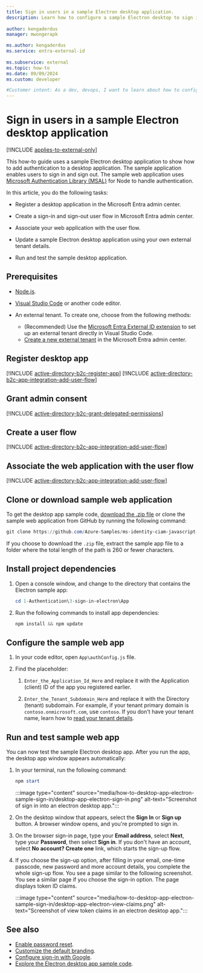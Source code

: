 ```yaml
---
title: Sign in users in a sample Electron desktop application.
description: Learn how to configure a sample Electron desktop to sign in and sign out users.
 
author: kengaderdus
manager: mwongerapk

ms.author: kengaderdus
ms.service: entra-external-id
 
ms.subservice: external
ms.topic: how-to
ms.date: 09/09/2024
ms.custom: developer

#Customer intent: As a dev, devops, I want to learn about how to configure a sample Electron desktop app to sign in and sign out users with my external tenant.
---
```


# Sign in users in a sample Electron desktop application

[!INCLUDE [applies-to-external-only](../includes/applies-to-external-only.md)]

This how-to guide uses a sample Electron desktop application to show how to add authentication to a desktop application. The sample application enables users to sign in and sign out. The sample web application uses [Microsoft Authentication Library (MSAL)](https://github.com/AzureAD/microsoft-authentication-library-for-js/tree/dev/lib/msal-node) for Node to handle authentication.

In this article, you do the following tasks:

- Register a desktop application in the Microsoft Entra admin center. 

- Create a sign-in and sign-out user flow in Microsoft Entra admin center.

- Associate your web application with the user flow. 

- Update a sample Electron desktop application using your own external tenant details.

- Run and test the sample desktop application.

## Prerequisites

- [Node.js](https://nodejs.org).

- [Visual Studio Code](https://code.visualstudio.com/download) or another code editor.

- An external tenant. To create one, choose from the following methods:
  - (Recommended) Use the [Microsoft Entra External ID extension](https://aka.ms/ciamvscode/samples/marketplace) to set up an external tenant directly in Visual Studio Code.
  - [Create a new external tenant](how-to-create-external-tenant-portal.md) in the Microsoft Entra admin center.
<!--Awaiting this link http://developer.microsoft.com/identity/customers to go live on Developer hub-->

## Register desktop app

[!INCLUDE [active-directory-b2c-register-app](./includes/register-app/register-client-app-common.md)]
[!INCLUDE [active-directory-b2c-app-integration-add-user-flow](./includes/register-app/add-platform-redirect-url-electron.md)] 

## Grant admin consent

[!INCLUDE [active-directory-b2c-grant-delegated-permissions](./includes/register-app/grant-api-permission-sign-in.md)] 

## Create a user flow

[!INCLUDE [active-directory-b2c-app-integration-add-user-flow](./includes/configure-user-flow/create-sign-in-sign-out-user-flow.md)] 

## Associate the web application with the user flow

[!INCLUDE [active-directory-b2c-app-integration-add-user-flow](./includes/configure-user-flow/add-app-user-flow.md)]

## Clone or download sample web application

To get the desktop app sample code, [download the .zip file](https://github.com/Azure-Samples/ms-identity-ciam-javascript-tutorial/archive/refs/heads/main.zip) or clone the sample web application from GitHub by running the following command:

```powershell
git clone https://github.com/Azure-Samples/ms-identity-ciam-javascript-tutorial.git
```

If you choose to download the `.zip` file, extract the sample app file to a folder where the total length of the path is 260 or fewer characters.

## Install project dependencies

1. Open a console window, and change to the directory that contains the Electron sample app:

    ```powershell
    cd 1-Authentication\3-sign-in-electron\App
    ```
 
1. Run the following commands to install app dependencies:

    ```powershell
    npm install && npm update
    ```

## Configure the sample web app

1. In your code editor, open `App\authConfig.js` file.

1. Find the placeholder:
 
    1. `Enter_the_Application_Id_Here` and replace it with the Application (client) ID of the app you registered earlier.

    1. `Enter_the_Tenant_Subdomain_Here` and replace it with the Directory (tenant) subdomain. For example, if your tenant primary domain is `contoso.onmicrosoft.com`, use `contoso`. If you don't have your tenant name, learn how to [read your tenant details](how-to-create-external-tenant-portal.md#get-the-external-tenant-details).

## Run and test sample web app

You can now test the sample Electron desktop app. After you run the app, the desktop app window appears automatically:

1. In your terminal, run the following command:

    ```powershell
    npm start
    ```

    :::image type="content" source="media/how-to-desktop-app-electron-sample-sign-in/desktop-app-electron-sign-in.png" alt-text="Screenshot of sign in into an electron desktop app.":::

1. On the desktop window that appears, select the **Sign In** or **Sign up** button. A browser window opens, and you're prompted to sign in.

1. On the browser sign-in page, type your **Email address**, select **Next**, type your **Password**, then select **Sign in**. If you don't have an account, select **No account? Create one** link, which starts the sign-up flow.

1. If you choose the sign-up option, after filling in your email, one-time passcode, new password and more account details, you complete the whole sign-up flow. You see a page similar to the following screenshot. You see a similar page if you choose the sign-in option. The page displays token ID claims.

    :::image type="content" source="media/how-to-desktop-app-electron-sample-sign-in/desktop-app-electron-view-claims.png" alt-text="Screenshot of view token claims in an electron desktop app.":::

## See also

- [Enable password reset](how-to-enable-password-reset-customers.md).
- [Customize the default branding](how-to-customize-branding-customers.md).
- [Configure sign-in with Google](how-to-google-federation-customers.md).
- [Explore the Electron desktop app sample code](https://github.com/Azure-Samples/ms-identity-ciam-javascript-tutorial/tree/main/1-Authentication/3-sign-in-electron#about-the-code).

